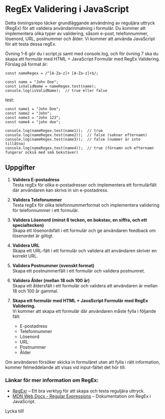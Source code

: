 # RegEx Validering i JavaScript

Detta övningsrepo täcker grundläggande användning av reguljära uttryck (RegEx) för att validera användarinmatning i formulär. Du kommer att implementera olika typer av validering, såsom e-post, telefonnummer, lösenord, URL, postnummer och ålder. Vi kommer att använda JavaScript för att testa dessa regEx.

Övning 1-6 gör du i script.js samt med console.log, och för övning 7 ska du skapa ett formulär med HTML + JavaScript Formulär med RegEx Validering.
Förslag på format är:
```
const nameRegex = /^[A-Za-z]+ [A-Za-z]+$/;

const name = "John Doe";
const isValidName = nameRegex.test(name);
console.log(isValidName);  // true eller false
```
test:
```
const name1 = "John Doe";
const name2 = "John";
const name3 = "John 123";
const name4 = "john doe";

console.log(nameRegex.test(name1));  // true
console.log(nameRegex.test(name2));  // false (saknar efternamn)
console.log(nameRegex.test(name3));  // false (nummer är inte tillåtna)
console.log(nameRegex.test(name4));  // true (förnamn och efternamn fungerar också med små bokstäver)

```

## Uppgifter

 1. **Validera E-postadress**<br>
 Testa regEx för olika e-postadresser och implementera ett formulärfält där användaren kan skriva in sin e-postadress.

 2. **Validera Telefonummer**<br>
 Testa regEx för olika telefonnummerformat och implementera validering för telefonnummer i ett formulär.

 3. **Validera Lösenord (minst 8 tecken, en bokstav, en siffra, och ett specialtecken)**<br>
 Skapa ett lösenordsfält i ett formulär och ge användaren feedback om lösenordet är giltigt.

 4. **Validera URL**<br>
 Skapa ett URL-fält i ett formulär och validera att användaren skriver en korrekt URL.

 5. **Validera Postnummer (svenskt format)**<br>
 Skapa ett postnummerfält i ett formulär och validera postnumret.

 6. **Validera Ålder (mellan 18 och 100 år)**<br>
 Skapa ett åldersfält i ett formulär och validera att användaren är mellan 18 och 100 år gammal.

 7. **Skapa ett formulär med HTML + JavaScript Formulär med RegEx Validering.**<br>
Vi kommer att skapa ett formulär där användaren måste fylla i följande fält:
    - E-postadress
    - Telefonnummer
    - Lösenord
    - URL
    - Postnummer
    - Ålder

Om användaren försöker skicka in formuläret utan att fylla i rätt information, kommer felmeddelande att visas vid input-fältet det hör till.

### Länkar för mer information om RegEx:

- [RegExr](https://regexr.com/) – Ett bra verktyg för att skapa och testa reguljära uttryck.
- [MDN Web Docs - Regular Expressions](https://developer.mozilla.org/en-US/docs/Web/JavaScript/Guide/Regular_Expressions) – Dokumentation om RegEx i JavaScript.


Lycka till!
